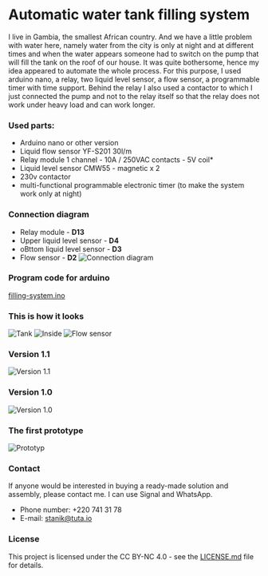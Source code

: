 # Automatic water tank filling system
I live in Gambia, the smallest African country.  And we have a little problem with water here, namely water from the city is only at night and at different times and when the water appears someone had to switch on the pump that will fill the tank on the roof of our house.  It was quite bothersome, hence my idea appeared to automate the whole process.
For this purpose, I used arduino nano, a relay, two liquid level sensor, a flow sensor, a programmable timer with time support. Behind the relay I also used a contactor to which I just connected the pump and not to the relay itself so that the relay does not work under heavy load and can work longer.

### Used parts:
* Arduino nano or other version
* Liquid flow sensor YF-S201 30l/m
* Relay module 1 channel - 10A / 250VAC contacts - 5V coil*
* Liquid level sensor CMW55 - magnetic x 2
* 230v contactor
* multi-functional programmable electronic timer (to make the system work only at night)

### Connection diagram
* Relay module - **D13**
* Upper liquid level sensor - **D4**
* oBttom liquid level sensor - **D3**
* Flow sensor - **D2**
![Connection diagram](https://content.evernote.com/shard/s385/sh/c911d4f7-1466-4aef-b563-31e97de32083/8895f940a1ed3e16fccee87b8fa9ea96/res/850fd99f-0562-4f27-b359-a58d1b2b81e3/Projekt.png)

### Program code for arduino
[filling-system.ino](https://github.com/stanik120/Automatic-water-tank-filling-system/blob/master/filling-system.ino)

### This is how it looks
![Tank](https://content.evernote.com/shard/s385/sh/c911d4f7-1466-4aef-b563-31e97de32083/8895f940a1ed3e16fccee87b8fa9ea96/res/a3a79fa9-b262-4321-9e8a-dbca006d90e1/1586182276588.jpg)
![Inside](https://content.evernote.com/shard/s385/sh/c911d4f7-1466-4aef-b563-31e97de32083/8895f940a1ed3e16fccee87b8fa9ea96/res/8ffa80e9-89d1-4870-b099-5895e4a89e0c/20200406_140104.jpg)
![Flow sensor](https://content.evernote.com/shard/s385/sh/c911d4f7-1466-4aef-b563-31e97de32083/8895f940a1ed3e16fccee87b8fa9ea96/res/643deaec-c574-4f55-a8a5-c1504a15085f/20200406_140258.jpg)
### Version 1.1
![Version 1.1](https://content.evernote.com/shard/s385/sh/c911d4f7-1466-4aef-b563-31e97de32083/8895f940a1ed3e16fccee87b8fa9ea96/res/4f5e33a5-397c-493e-8f80-4a1d991e4dbb/20200406_115626.jpg)
### Version 1.0
![Version 1.0](https://content.evernote.com/shard/s385/sh/c911d4f7-1466-4aef-b563-31e97de32083/8895f940a1ed3e16fccee87b8fa9ea96/res/ae60dc1e-e17f-42a8-88d0-188162127816/1579833065635.jpg)
### The first prototype
![Prototyp](https://content.evernote.com/shard/s385/sh/c911d4f7-1466-4aef-b563-31e97de32083/8895f940a1ed3e16fccee87b8fa9ea96/res/01a2388f-2db1-42de-acb5-7c51f5b14108/1570472964516.jpg)

### Contact
If anyone would be interested in buying a ready-made solution and assembly, please contact me. I can use Signal and WhatsApp.
* Phone number: +220 741 31 78
* E-mail: [stanik@tuta.io](mailto:stanik@tuta.io)

### License
This project is licensed under the CC BY-NC 4.0 - see the [LICENSE.md](LICENSE.md) file for details.

